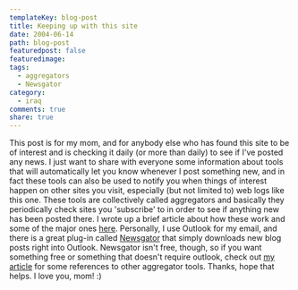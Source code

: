```yaml
---
templateKey: blog-post
title: Keeping up with this site
date: 2004-06-14
path: blog-post
featuredpost: false
featuredimage:
tags:
  - aggregators
  - Newsgator
category:
  - iraq
comments: true
share: true
---
```


This post is for my mom, and for anybody else who has found this site to be of interest and is checking it daily (or more than daily) to see if I've posted any news. I just want to share with everyone some information about tools that will automatically let you know whenever I post something new, and in fact these tools can also be used to notify you when things of interest happen on other sites you visit, especially (but not limited to) web logs like this one. These tools are collectively called aggregators and basically they periodically check sites you 'subscribe' to in order to see if anything new has been posted there. I wrote up a brief article about how these work and some of the major ones [here](http://armysteve.com/armysteve/articles/213.aspx). Personally, I use Outlook for my email, and there is a great plug-in called [Newsgator](http://newsgator.com) that simply downloads new blog posts right into Outlook. Newsgator isn't free, though, so if you want something free or something that doesn't require outlook, check out [my article](http://armysteve.com/armysteve/articles/213.aspx) for some references to other aggregator tools. Thanks, hope that helps. I love you, mom! :)
